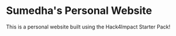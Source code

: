 # Sumedha's Personal Website
This is a personal website built using the Hack4Impact Starter Pack!
<You can add any description you want here.>
